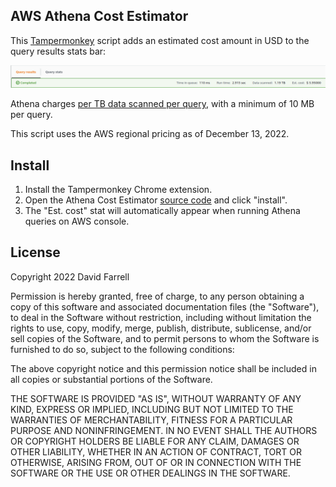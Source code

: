 AWS Athena Cost Estimator
-------------------------
This [Tampermonkey](https://www.tampermonkey.net/) script adds an estimated cost amount in USD to the query results stats bar:

![](stats-bar.png)

Athena charges [per TB data scanned per query](https://aws.amazon.com/athena/pricing/), with a minimum of 10 MB per query.

This script uses the AWS regional pricing as of December 13, 2022.

Install
-------
1. Install the Tampermonkey Chrome extension.
2. Open the Athena Cost Estimator [source code](https://github.com/dnmfarrell/tampermonkey-athena-cost-estimator/raw/master/athenaCostEstimator.user.js) and click "install".
3. The "Est. cost" stat will automatically appear when running Athena queries on AWS console.

License
-------
Copyright 2022 David Farrell

Permission is hereby granted, free of charge, to any person obtaining a copy of this software and associated documentation files (the "Software"), to deal in the Software without restriction, including without limitation the rights to use, copy, modify, merge, publish, distribute, sublicense, and/or sell copies of the Software, and to permit persons to whom the Software is furnished to do so, subject to the following conditions:

The above copyright notice and this permission notice shall be included in all copies or substantial portions of the Software.

THE SOFTWARE IS PROVIDED "AS IS", WITHOUT WARRANTY OF ANY KIND, EXPRESS OR IMPLIED, INCLUDING BUT NOT LIMITED TO THE WARRANTIES OF MERCHANTABILITY, FITNESS FOR A PARTICULAR PURPOSE AND NONINFRINGEMENT. IN NO EVENT SHALL THE AUTHORS OR COPYRIGHT HOLDERS BE LIABLE FOR ANY CLAIM, DAMAGES OR OTHER LIABILITY, WHETHER IN AN ACTION OF CONTRACT, TORT OR OTHERWISE, ARISING FROM, OUT OF OR IN CONNECTION WITH THE SOFTWARE OR THE USE OR OTHER DEALINGS IN THE SOFTWARE.
